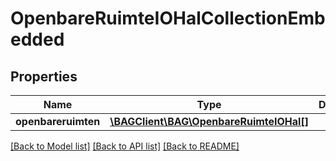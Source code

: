 # OpenbareRuimteIOHalCollectionEmbedded

## Properties
Name | Type | Description | Notes
------------ | ------------- | ------------- | -------------
**openbareruimten** | [**\BAGClient\BAG\OpenbareRuimteIOHal[]**](OpenbareRuimteIOHal.md) |  | [optional] 

[[Back to Model list]](../../README.md#documentation-for-models) [[Back to API list]](../../README.md#documentation-for-api-endpoints) [[Back to README]](../../README.md)

